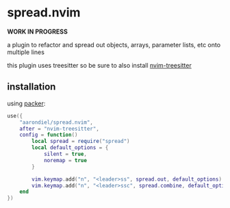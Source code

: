 # spread.nvim

**WORK IN PROGRESS**

a plugin to refactor and spread out objects, arrays, parameter lists, etc onto
multiple lines

this plugin uses treesitter so be sure to also install
[nvim-treesitter][nvim-treesitter]

## installation

using [packer][packer]:

```lua
use({
	"aarondiel/spread.nvim",
	after = "nvim-treesitter",
	config = function()
		local spread = require("spread")
		local default_options = {
			silent = true,
			noremap = true
		}

		vim.keymap.add("n", "<leader>ss", spread.out, default_options)
		vim.keymap.add("n", "<leader>ssc", spread.combine, default_options)
	end
})
```

[nvim-treesitter]: https://github.com/nvim-treesitter/nvim-treesitter
[packer]: https://github.com/wbthomason/packer.nvim
